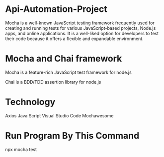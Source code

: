 # Api-Automation-Project
Mocha is a well-known JavaScript testing framework frequently used for creating and running tests for various JavaScript-based projects, Node.js apps, and online applications. It is a well-liked option for developers to test their code because it offers a flexible and expandable environment.
# Mocha and Chai framework
Mocha is a feature-rich JavaScript test framework for node.js

Chai is a BDD/TDD assertion library for node.js

# Technology
Axios
Java Script
Visual Studio Code
Mochawesome
# Run Program By This Command
npx mocha test
